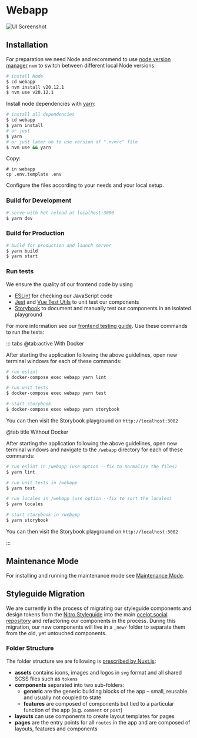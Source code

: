 # Webapp

![UI Screenshot](../.gitbook/assets/screenshot.png)

## Installation

For preparation we need Node and recommend to use [node version manager](https://github.com/nvm-sh/nvm) `nvm` to switch
between different local Node versions:

```bash
# install Node
$ cd webapp
$ nvm install v20.12.1
$ nvm use v20.12.1
```

Install node dependencies with [yarn](https://yarnpkg.com/en/):

```bash
# install all dependencies
$ cd webapp
$ yarn install
# or just
$ yarn
# or just later on to use version of ".nvmrc" file
$ nvm use && yarn
```

Copy:

```text
# in webapp
cp .env.template .env
```

Configure the files according to your needs and your local setup.

### Build for Development

```bash
# serve with hot reload at localhost:3000
$ yarn dev
```

### Build for Production

```bash
# build for production and launch server
$ yarn build
$ yarn start
```

### Run tests

We ensure the quality of our frontend code by using
- [ESLint](https://eslint.org/) for checking our JavaScript code
- [Jest](https://jestjs.io/) and [Vue Test Utils](https://vue-test-utils.vuejs.org/) to unit test our components
- [Storybook](https://storybook.js.org/) to document and manually test our components in an isolated playground

For more information see our [frontend testing guide](testing.md). Use these commands to run the tests:

::: tabs
@tab:active With Docker

After starting the application following the above guidelines, open new terminal windows for each of these commands:

```bash
# run eslint
$ docker-compose exec webapp yarn lint
```

```bash
# run unit tests
$ docker-compose exec webapp yarn test
```

```bash
# start storybook
$ docker-compose exec webapp yarn storybook
```

You can then visit the Storybook playground on `http://localhost:3002`

@tab title Without Docker

After starting the application following the above guidelines, open new terminal windows and navigate to the `/webapp` directory for each of these commands:

```bash
# run eslint in /webapp (use option --fix to normalize the files)
$ yarn lint
```

```bash
# run unit tests in /webapp
$ yarn test
```

```bash
# run locales in /webapp (use option --fix to sort the locales)
$ yarn locales
```

```bash
# start storybook in /webapp
$ yarn storybook
```

You can then visit the Storybook playground on `http://localhost:3002`

:::

## Maintenance Mode

For installing and running the maintenance mode see [Maintenance Mode](./maintenance/README.md).

## Styleguide Migration

We are currently in the process of migrating our styleguide components and design tokens from the [Nitro Styleguide](https://github.com/Ocelot-Social-Community/HC-Styleguide-20201003) into the main [ocelot.social repository](https://github.com/Ocelot-Social-Community/Ocelot-Social) and refactoring our components in the process. During this migration, our new components will live in a `_new/` folder to separate them from the old, yet untouched components.

### Folder Structure

The folder structure we are following is [prescribed by Nuxt.js](https://nuxtjs.org/guide/directory-structure):

- **assets** contains icons, images and logos in `svg` format and all shared SCSS files such as `tokens`
- **components** separated into two sub-folders:
    - **generic** are the generic building blocks of the app – small, reusable and usually not coupled to state
    - **features** are composed of components but tied to a particular function of the app (e.g. `comment` or `post`)
- **layouts** can use components to create layout templates for pages
- **pages** are the entry points for all `routes` in the app and are composed of layouts, features and components
